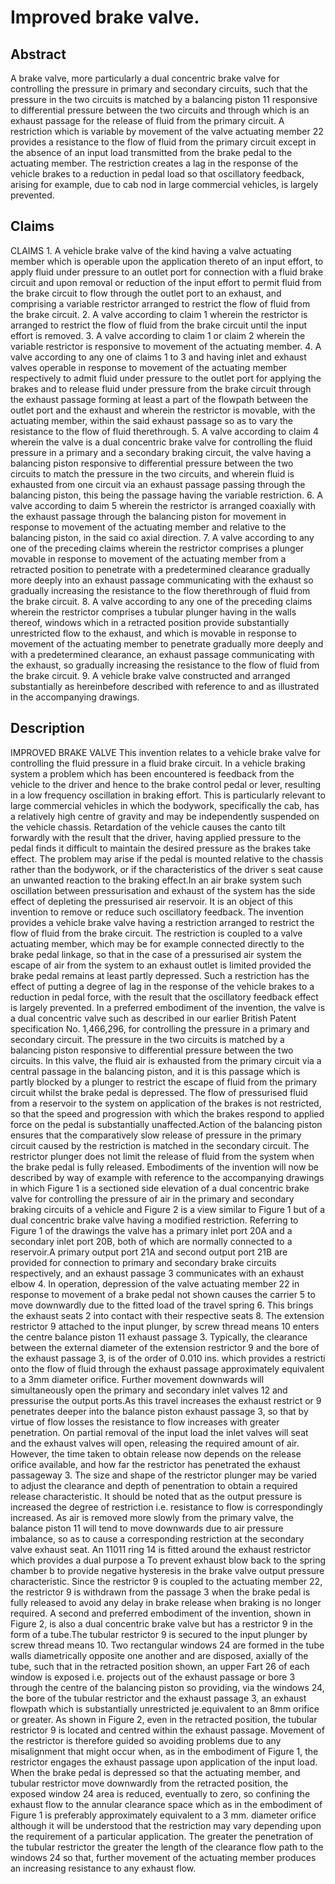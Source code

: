 # Improved brake valve.

## Abstract
A brake valve, more particularly a dual concentric brake valve for controlling the pressure in primary and secondary circuits, such that the pressure in the two circuits is matched by a balancing piston 11 responsive to differential pressure between the two circuits and through which is an exhaust passage for the release of fluid from the primary circuit. A restriction which is variable by movement of the valve actuating member 22 provides a resistance to the flow of fluid from the primary circuit except in the absence of an input load transmitted from the brake pedal to the actuating member. The restriction creates a lag in the response of the vehicle brakes to a reduction in pedal load so that oscillatory feedback, arising for example, due to cab nod in large commercial vehicles, is largely prevented.

## Claims
CLAIMS 1. A vehicle brake valve of the kind having a valve actuating member which is operable upon the application thereto of an input effort, to apply fluid under pressure to an outlet port for connection with a fluid brake circuit and upon removal or reduction of the input effort to permit fluid from the brake circuit to flow through the outlet port to an exhaust, and comprising a variable restrictor arranged to restrict the flow of fluid from the brake circuit. 2. A valve according to claim 1 wherein the restrictor is arranged to restrict the flow of fluid from the brake circuit until the input effort is removed. 3. A valve according to claim 1 or claim 2 wherein the variable restrictor is responsive to movement of the actuating member. 4. A valve according to any one of claims 1 to 3 and having inlet and exhaust valves operable in response to movement of the actuating member respectively to admit fluid under pressure to the outlet port for applying the brakes and to release fluid under pressure from the brake circuit through the exhaust passage forming at least a part of the flowpath between the outlet port and the exhaust and wherein the restrictor is movable, with the actuating member, within the said exhaust passage so as to vary the resistance to the flow of fluid therethrough. 5. A valve according to claim 4 wherein the valve is a dual concentric brake valve for controlling the fluid pressure in a primary and a secondary braking circuit, the valve having a balancing piston responsive to differential pressure between the two circuits to match the pressure in the two circuits, and wherein fluid is exhausted from one circuit via an exhaust passage passing through the balancing piston, this being the passage having the variable restriction. 6. A valve according to daim 5 wherein the restrictor is arranged coaxially with the exhaust passage through the balancing piston for movement in response to movement of the actuating member and relative to the balancing piston, in the said co axial direction. 7. A valve according to any one of the preceding claims wherein the restrictor comprises a plunger movable in response to movement of the actuating member from a retracted position to penetrate with a predetermined clearance gradually more deeply into an exhaust passage communicating with the exhaust so gradually increasing the resistance to the flow therethrough of fluid from the brake circuit. 8. A valve according to any one of the preceding claims wherein the restrictor comprises a tubular plunger having in the walls thereof, windows which in a retracted position provide substantially unrestricted flow to the exhaust, and which is movable in response to movement of the actuating member to penetrate gradually more deeply and with a predetermined clearance, an exhaust passage communicating with the exhaust, so gradually increasing the resistance to the flow of fluid from the brake circuit. 9. A vehicle brake valve constructed and arranged substantially as hereinbefore described with reference to and as illustrated in the accompanying drawings.

## Description
IMPROVED BRAKE VALVE This invention relates to a vehicle brake valve for controlling the fluid pressure in a fluid brake circuit. In a vehicle braking system a problem which has been encountered is feedback from the vehicle to the driver and hence to the brake control pedal or lever, resulting in a low frequency oscillation in braking effort. This is particularly relevant to large commercial vehicles in which the bodywork, specifically the cab, has a relatively high centre of gravity and may be independently suspended on the vehicle chassis. Retardation of the vehicle causes the canto tilt forwardly with the result that the driver, having applied pressure to the pedal finds it difficult to maintain the desired pressure as the brakes take effect. The problem may arise if the pedal is mounted relative to the chassis rather than the bodywork, or if the characteristics of the driver s seat cause an unwanted reaction to the braking effect.In an air brake system such oscillation between pressurisation and exhaust of the system has the side effect of depleting the pressurised air reservoir. It is an object of this invention to remove or reduce such oscillatory feedback. The invention provides a vehicle brake valve having a restriction arranged to restrict the flow of fluid from the brake circuit. The restriction is coupled to a valve actuating member, which may be for example connected directly to the brake pedal linkage, so that in the case of a pressurised air system the escape of air from the system to an exhaust outlet is limited provided the brake pedal remains at least partly depressed. Such a restriction has the effect of putting a degree of lag in the response of the vehicle brakes to a reduction in pedal force, with the result that the oscillatory feedback effect is largely prevented. In a preferred embodiment of the invention, the valve is a dual concentric valve such as described in our earlier British Patent specification No. 1,466,296, for controlling the pressure in a primary and secondary circuit. The pressure in the two circuits is matched by a balancing piston responsive to differential pressure between the two circuits. In this valve, the fluid air is exhausted from the primary circuit via a central passage in the balancing piston, and it is this passage which is partly blocked by a plunger to restrict the escape of fluid from the primary circuit whilst the brake pedal is depressed. The flow of pressurised fluid from a reservoir to the system on application of the brakes is not restricted, so that the speed and progression with which the brakes respond to applied force on the pedal is substantially unaffected.Action of the balancing piston ensures that the comparatively slow release of pressure in the primary circuit caused by the restriction is matched in the secondary circuit. The restrictor plunger does not limit the release of fluid from the system when the brake pedal is fully released. Embodiments of the invention will now be described by way of example with reference to the accompanying drawings in which Figure 1 is a sectioned side elevation of a dual concentric brake valve for controlling the pressure of air in the primary and secondary braking circuits of a vehicle and Figure 2 is a view similar to Figure 1 but of a dual concentric brake valve having a modified restriction. Referring to Figure 1 of the drawings the valve has a primary inlet port 20A and a secondary inlet port 20B, both of which are normally connected to a reservoir.A primary output port 21A and second output port 21B are provided for connection to primary and secondary brake circuits respectively, and an exhaust passage 3 communicates with an exhaust elbow 4. In operation, depression of the valve actuating member 22 in response to movement of a brake pedal not shown causes the carrier 5 to move downwardly due to the fitted load of the travel spring 6. This brings the exhaust seats 2 into contact with their respective seats 8. The extension restrictor 9 attached to the input plunger, by screw thread means 10 enters the centre balance piston 11 exhaust passage 3. Typically, the clearance between the external diameter of the extension restrictor 9 and the bore of the exhaust passage 3, is of the order of 0.010 ins. which provides a restricti onto the flow of fluid through the exhaust passage approximately equivalent to a 3mm diameter orifice. Further movement downwards will simultaneously open the primary and secondary inlet valves 12 and pressurise the output ports.As this travel increases the exhaust restrict or 9 penetrates deeper into the balance piston exhaust passage 3, so that by virtue of flow losses the resistance to flow increases with greater penetration. On partial removal of the input load the inlet valves will seat and the exhaust valves will open, releasing the required amount of air. However, the time taken to obtain release now depends on the release orifice available, and how far the restrictor has penetrated the exhaust passageway 3. The size and shape of the restrictor plunger may be varied to adjust the clearance and depth of penentration to obtain a required release characteristic. It should be noted that as the output pressure is increased the degree of restriction i.e. resistance to flow is correspondingly increased. As air is removed more slowly from the primary valve, the balance piston 11 will tend to move downwards due to air pressure imbalance, so as to cause a corresponding restriction at the secondary valve exhaust seat. An 11011 ring 14 is fitted around the exhaust restrictor which provides a dual purpose a To prevent exhaust blow back to the spring chamber b to provide negative hysteresis in the brake valve output pressure characteristic. Since the restrictor 9 is coupled to the actuating member 22, the restrictor 9 is withdrawn from the passage 3 when the brake pedal is fully released to avoid any delay in brake release when braking is no longer required. A second and preferred embodiment of the invention, shown in Figure 2, is also a dual concentric brake valve but has a restrictor 9 in the form of a tube.The tubular restrictor 9 is secured to the input plunger by screw thread means 10. Two rectangular windows 24 are formed in the tube walls diametrically opposite one another and are disposed, axially of the tube, such that in the retracted position shown, an upper Fart 26 of each window is exposed i.e. projects out of the exhaust passage or bore 3 through the centre of the balancing piston so providing, via the windows 24, the bore of the tubular restrictor and the exhaust passage 3, an exhaust flowpath which is substantially unrestricted je.equivalent to an 8mm orifice or greater. As shown in Figure 2, even in the retracted position, the tubular restrictor 9 is located and centred within the exhaust passage. Movement of the restrictor is therefore guided so avoiding problems due to any misalignment that might occur when, as in the embodiment of Figure 1, the restrictor engages the exhaust passage upon application of the input load. When the brake pedal is depressed so that the actuating member, and tubular restrictor move downwardly from the retracted position, the exposed window 24 area is reduced, eventually to zero, so confining the exhaust flow to the annular clearance space which as in the embodiment of Figure 1 is preferably approximately equivalent to a 3 mm. diameter orifice although it will be understood that the restriction may vary depending upon the requirement of a particular application. The greater the penetration of the tubular restrictor the greater the length of the clearance flow path to the windows 24 so that, further movement of the actuating member produces an increasing resistance to any exhaust flow.